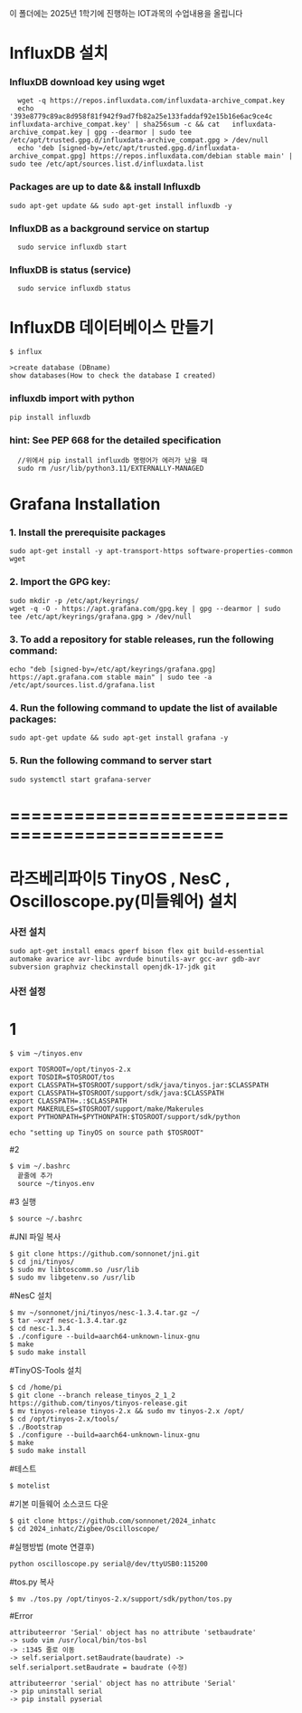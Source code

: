 이 폴더에는 2025년 1학기에 진행하는 IOT과목의 수업내용을 올립니다 

# InfluxDB 설치

### InfluxDB download key using wget
```
  wget -q https://repos.influxdata.com/influxdata-archive_compat.key
  echo '393e8779c89ac8d958f81f942f9ad7fb82a25e133faddaf92e15b16e6ac9ce4c influxdata-archive_compat.key' | sha256sum -c && cat   influxdata-archive_compat.key | gpg --dearmor | sudo tee /etc/apt/trusted.gpg.d/influxdata-archive_compat.gpg > /dev/null
  echo 'deb [signed-by=/etc/apt/trusted.gpg.d/influxdata-archive_compat.gpg] https://repos.influxdata.com/debian stable main' | sudo tee /etc/apt/sources.list.d/influxdata.list
```

### Packages are up to date && install Influxdb
 ```
 sudo apt-get update && sudo apt-get install influxdb -y
```
### InfluxDB as a background service on startup
```
  sudo service influxdb start
```
### InfluxDB is status (service)
```
  sudo service influxdb status
```
# InfluxDB 데이터베이스 만들기
```
$ influx

>create database (DBname)
show databases(How to check the database I created)
```

### influxdb import with python
```
pip install influxdb
```

### hint: See PEP 668 for the detailed specification 
```
  //위에서 pip install influxdb 명령어가 에러가 났을 때 
  sudo rm /usr/lib/python3.11/EXTERNALLY-MANAGED
```

# Grafana Installation
### 1. Install the prerequisite packages
```
sudo apt-get install -y apt-transport-https software-properties-common wget
```
### 2. Import the GPG key:
```
sudo mkdir -p /etc/apt/keyrings/
wget -q -O - https://apt.grafana.com/gpg.key | gpg --dearmor | sudo tee /etc/apt/keyrings/grafana.gpg > /dev/null
```
### 3. To add a repository for stable releases, run the following command:
```
echo "deb [signed-by=/etc/apt/keyrings/grafana.gpg] https://apt.grafana.com stable main" | sudo tee -a /etc/apt/sources.list.d/grafana.list
```
### 4. Run the following command to update the list of available packages:
```
sudo apt-get update && sudo apt-get install grafana -y
```
### 5. Run the following command to server start
```
sudo systemctl start grafana-server
```

# ==============================================

# 라즈베리파이5 TinyOS , NesC , Oscilloscope.py(미들웨어) 설치

### 사전 설치
```
sudo apt-get install emacs gperf bison flex git build-essential automake avarice avr-libc avrdude binutils-avr gcc-avr gdb-avr subversion graphviz checkinstall openjdk-17-jdk git
```
### 사전 설정
# 1
```
$ vim ~/tinyos.env

export TOSROOT=/opt/tinyos-2.x
export TOSDIR=$TOSROOT/tos
export CLASSPATH=$TOSROOT/support/sdk/java/tinyos.jar:$CLASSPATH
export CLASSPATH=$TOSROOT/support/sdk/java:$CLASSPATH
export CLASSPATH=.:$CLASSPATH
export MAKERULES=$TOSROOT/support/make/Makerules
export PYTHONPATH=$PYTHONPATH:$TOSROOT/support/sdk/python

echo "setting up TinyOS on source path $TOSROOT"
```
#2
```
$ vim ~/.bashrc
  끝줄에 추가
  source ~/tinyos.env
```
#3 실행
```
$ source ~/.bashrc
```
#JNI 파일 복사
```
$ git clone https://github.com/sonnonet/jni.git
$ cd jni/tinyos/
$ sudo mv libtoscomm.so /usr/lib
$ sudo mv libgetenv.so /usr/lib
```
#NesC 설치
```
$ mv ~/sonnonet/jni/tinyos/nesc-1.3.4.tar.gz ~/
$ tar –xvzf nesc-1.3.4.tar.gz
$ cd nesc-1.3.4
$ ./configure --build=aarch64-unknown-linux-gnu
$ make
$ sudo make install
```
#TinyOS-Tools 설치
```
$ cd /home/pi
$ git clone --branch release_tinyos_2_1_2 https://github.com/tinyos/tinyos-release.git
$ mv tinyos-release tinyos-2.x && sudo mv tinyos-2.x /opt/
$ cd /opt/tinyos-2.x/tools/
$ ./Bootstrap
$ ./configure --build=aarch64-unknown-linux-gnu
$ make
$ sudo make install
```
#테스트
```
$ motelist
```

#기본 미들웨어 소스코드 다운
```
$ git clone https://github.com/sonnonet/2024_inhatc
$ cd 2024_inhatc/Zigbee/Oscilloscope/
```
#실행방법 (mote 연결후)
```
python oscilloscope.py serial@/dev/ttyUSB0:115200
```
#tos.py 복사
```
$ mv ./tos.py /opt/tinyos-2.x/support/sdk/python/tos.py
```
#Error
```
attributeerror 'Serial' object has no attribute 'setbaudrate'
-> sudo vim /usr/local/bin/tos-bsl
-> :1345 줄로 이동
-> self.serialport.setBaudrate(baudrate) -> self.serialport.setBaudrate = baudrate (수정)
```

```
attributeerror 'serial' object has no attribute 'Serial'
-> pip uninstall serial
-> pip install pyserial
```










